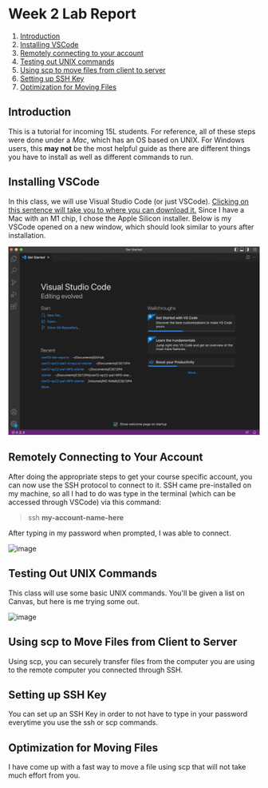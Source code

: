 # Week 2 Lab Report
1. [Introduction](#introduction)
2. [Installing VSCode](#installing-vscode)
3. [Remotely connecting to your account](#remotely-connecting-to-your-account)
4. [Testing out UNIX commands](#testing-out-unix-commands)
5. [Using scp to move files from client to server](#using-scp-to-move-files-from-client-to-server)
6. [Setting up SSH Key](#setting-up-ssh-key)
7. [Optimization for Moving Files](#optimization-for-moving-files)


## Introduction
This is a tutorial for incoming 15L students. For reference, all of these steps were done under a *Mac*, which has an OS based on UNIX. For Windows users, this **may not** be the most helpful guide as there are different things you have to install as well as different commands to run.

## Installing VSCode
In this class, we will use Visual Studio Code (or just VSCode). [Clicking on this sentence will take you to where you can download it.](https://code.visualstudio.com/#alt-downloads) Since I have a Mac with an M1 chip, I chose the Apple Silicon installer. Below is my VSCode opened on a new window, which should look similar to yours after installation.

![image](images/vscodeopened.png)

## Remotely Connecting to Your Account
After doing the appropriate steps to get your course specific account, you can now use the SSH protocol to connect to it. SSH came pre-installed on my machine, so all I had to do was type in the terminal (which can be accessed through VSCode) via this command: 
> ssh **my-account-name-here**

After typing in my password when prompted, I was able to connect.

![image]()

## Testing Out UNIX Commands
This class will use some basic UNIX commands. You'll be given a list on Canvas, but here is me trying some out.

![image]()

## Using scp to Move Files from Client to Server
Using scp, you can securely transfer files from the computer you are using to the remote computer you connected through SSH. 

## Setting up SSH Key
You can set up an SSH Key in order to not have to type in your password everytime you use the ssh or scp commands.

## Optimization for Moving Files
I have come up with a fast way to move a file using scp that will not take much effort from you. 